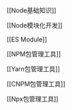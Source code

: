 
[[Node基础知识]]

[[Node模块化开发]]

[[ES Module]]

[[NPM包管理工具]]

[[Yarn包管理工具]]

[[CNPM包管理工具]]

[[Npx包管理工具]]




